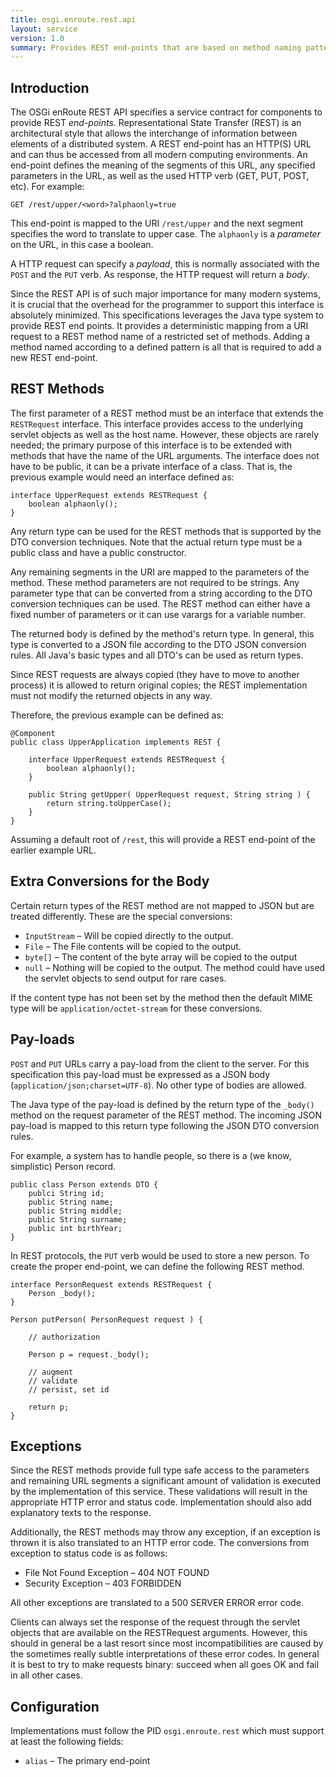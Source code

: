 ```yaml
---
title: osgi.enroute.rest.api
layout: service
version: 1.0
summary: Provides REST end-points that are based on method naming pattern with type safe use of the pay-load, parameters, and result body.
---
```


## Introduction

The OSGi enRoute REST API specifies a service contract for components to provide REST _end-points_. Representational State Transfer (REST) is an architectural style that allows the interchange of information between elements of a distributed system. A REST end-point has an HTTP(S) URL and can thus be accessed from all modern computing environments. An end-point defines the meaning of the segments of this URL, any specified parameters in the URL, as well as the used HTTP verb (GET, PUT, POST, etc). For example:

	GET /rest/upper/<word>?alphaonly=true

This end-point is mapped to the URI `/rest/upper` and the next segment specifies the word to translate to upper case. The `alphaonly` is a _parameter_ on the URL, in this case a boolean.

A HTTP request can specify a _payload_, this is normally associated with the `POST` and the `PUT` verb. As response, the HTTP request will return a _body_.

Since the REST API is of such major importance for many modern systems, it is crucial that the overhead for the programmer to support this interface is absolutely minimized. This specifications leverages the Java type system to provide REST end points. It provides a deterministic mapping from a URI request to a REST method name of a restricted set of methods. Adding a method named according to a defined pattern is all that is required to add a new REST end-point.

## REST Methods

The first parameter of a REST method must be an interface that extends the `RESTRequest` interface. This interface provides access to the underlying servlet objects as well as the host name. However, these objects are rarely needed; the primary purpose of this interface is to be extended with methods that have the name of the URL arguments. The interface does not have to be public, it can be a private interface of a class. That is, the previous example would need an interface defined as:

	interface UpperRequest extends RESTRequest {
		boolean alphaonly();
	}  

Any return type can be used for the REST methods that is supported by the DTO conversion techniques. Note that the actual return type must be a public class and have a public constructor.

Any remaining segments in the URI are mapped to the parameters of the method. These method parameters are not required to be strings. Any parameter type that can be converted from a string according to the DTO conversion techniques can be used. The REST method can either have a fixed number of parameters or it can use varargs for a variable number.

The returned body is defined by the method's return type. In general, this type is converted to a JSON file according to the DTO JSON conversion rules. All Java's basic types and all DTO's can be used as return types.

Since REST requests are always copied (they have to move to another process) it is allowed to return original copies; the REST implementation must not modify the returned objects in any way.

Therefore, the previous example can be defined as:

	@Component
	public class UpperApplication implements REST {
	
		interface UpperRequest extends RESTRequest {
			boolean alphaonly();
		}
		  
		public String getUpper( UpperRequest request, String string ) {
			return string.toUpperCase();
		}
	}
	
Assuming a default root of `/rest`, this will provide a REST end-point of the earlier example URL.

## Extra Conversions for the Body

Certain return types of the REST method are not mapped to JSON but are treated differently. These are the special conversions: 

* `InputStream` – Will be copied directly to the output.
* `File` – The File contents will be copied to the output.
* `byte[]` – The content of the byte array will be copied to the output
* `null` – Nothing will be copied to the output. The method could have used the servlet objects to send output for rare cases.
 
If the content type has not been set by the method then the default MIME type will be `application/octet-stream` for these conversions.

## Pay-loads

`POST` and `PUT` URLs carry a pay-load from the client to the server. For this specification this pay-load must be expressed as a JSON body (`application/json;charset=UTF-8`). No other type of bodies are allowed.

The Java type of the pay-load is defined by the return type of the `_body()` method on the request parameter of the REST method. The incoming JSON pay-load is mapped to this return type following the JSON DTO conversion rules. 

For example, a system has to handle people, so there is a (we know, simplistic) Person record.

	public class Person extends DTO {
		publci String id;
		public String name;
		public String middle;
		public String surname;
		public int birthYear;
	}

In REST protocols, the `PUT` verb would be used to store a new person. To create the proper end-point, we can define the following REST method.

	interface PersonRequest extends RESTRequest {
		Person _body();
	}
	
	Person putPerson( PersonRequest request ) {
	
		// authorization
		
		Person p = request._body();
		
		// augment
		// validate
		// persist, set id
		
		return p;
	}
	
## Exceptions

Since the REST methods provide full type safe access to the parameters and remaining URL segments a significant amount of validation is executed by the implementation of this service. These validations will result in the appropriate HTTP error and status code. Implementation should also add explanatory texts to the response.

Additionally, the REST methods may throw any exception, if an exception is thrown it is also translated to an HTTP error code. The conversions from exception to status code is as follows:

* File Not Found Exception – 404 NOT FOUND
* Security Exception – 403 FORBIDDEN

All other exceptions are translated to a 500 SERVER ERROR error code.

Clients can always set the response of the request through the servlet objects that are available on the RESTRequest arguments. However, this should in general be a last resort since most incompatibilities are caused by the sometimes really subtle interpretations of these error codes. In general it is best to try to make requests binary: succeed when all goes OK and fail in all other cases.


## Configuration

Implementations must follow the PID `osgi.enroute.rest` which must support at least the following fields:

* `alias` – The primary end-point

